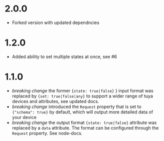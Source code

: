 # 2.0.0
- Forked version with updated dependncies

# 1.2.0
- Added ability to set multiple states at once, see #6

# 1.1.0
- *breaking change* the former `{state: true|false}` } input format was replaced by `{set: true|false|any}` to support a wider range of tuya devices and attributes, see updated docs.
- *breaking change* introduced the `Request` property that is set to `{"schema": true}` by default, which will output more detailed data of your device
- *breaking change* the output format `{state: true|false}` attribute was replaced by a `data` attribute. The format can be configured through the `Request` property. See node-docs.

